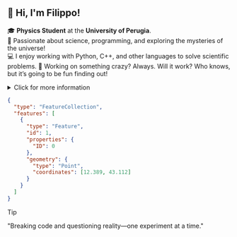 ## 👋 Hi, I'm Filippo!

🎓 **Physics Student** at the **University of Perugia**.  
🔭 Passionate about science, programming, and exploring the mysteries of the universe!  
💻 I enjoy working with Python, C++, and other languages to solve scientific problems.
🔬 Working on something crazy? Always. Will it work? Who knows, but it’s going to be fun finding out!  

<details>
  <summary>Click for more information</summary>
  <ul>
    <li>Nothing</li>
    <li>Nothing</li>
    <li>Nothing</li>
  </ul>
</details>

```geojson
{
  "type": "FeatureCollection",
  "features": [
    {
      "type": "Feature",
      "id": 1,
      "properties": {
        "ID": 0
      },
      "geometry": {
        "type": "Point",
        "coordinates": [12.389, 43.112] 
      }
    }
  ]
}


```


> [!TIP]
> "Breaking code and questioning reality—one experiment at a time."
<!--
**filippo-tintori/filippo-tintori** is a ✨ _special_ ✨ repository because its `README.md` (this file) appears on your GitHub profile.

Here are some ideas to get you started:

- 🔭 I’m currently working on ...
- 🌱 I’m currently learning ...
- 👯 I’m looking to collaborate on ...
- 🤔 I’m looking for help with ...
- 💬 Ask me about ...
- 📫 How to reach me: ...
- 😄 Pronouns: ...
- ⚡ Fun fact: ...
-->
